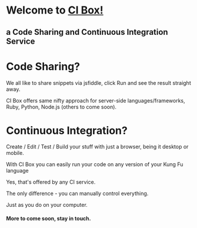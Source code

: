 # Welcome to <a href="http://cibox.org">CI Box!</a>
## a Code Sharing and Continuous Integration Service

# Code Sharing?

We all like to share snippets via jsfiddle,
click Run and see the result straight away.

CI Box offers same nifty approach 
for server-side languages/frameworks,
Ruby, Python, Node.js (others to come soon).

# Continuous Integration?
Create / Edit / Test / Build
your stuff with just a browser,
being it desktop or mobile.

With CI Box you can easily run your code
on any version of your Kung Fu language

Yes, that's offered by any CI service.

The only difference - 
you can manually control everything.

Just as you do on your computer.

#### More to come soon, stay in touch.

